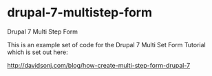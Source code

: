 drupal-7-multistep-form
=======================

Drupal 7 Multi Step Form

This is an example set of code for the Drupal 7 Multi Set Form Tutorial which is set out here:

http://davidsonj.com/blog/how-create-multi-step-form-drupal-7
